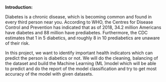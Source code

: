 **Introduction:**

Diabetes is a chronic disease, which is becoming common and found in every 
third person near you. According to WHO, the Centres for Disease Control and 
Prevention has indicated that as of 2018, 34.2 million Americans have diabetes 
and 88 million have prediabetes. Furthermore, the CDC estimates that 1 in 
5 diabetics, and roughly 8 in 10 prediabetics are unaware of their risk.

In this project, we want to identify important health indicators which can 
predict the person is diabetics or not. We will do the cleaning, balancing of 
the dataset and build the Machine Learning (ML )model which will be able to 
predict and do the report of the model classification and try to get most 
accuracy of the model with given datasets.


